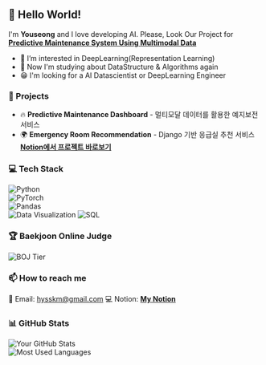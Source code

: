 ## 👋 Hello World!  
I'm **Youseong** and I love developing AI.
Please, Look Our Project for **[Predictive Maintenance System Using Multimodal Data](https://github.com/orgs/KT-AIVLE6th-BigProject-Team3/repositories)** 

- 👀 I’m interested in DeepLearning(Representation Learning)
- 🌱 Now I'm studying about DataStructure & Algorithms again
- 😁 I'm looking for a AI Datascientist or DeepLearning Engineer

### 🚀 Projects  
- 🔥 **Predictive Maintenance Dashboard** - 멀티모달 데이터를 활용한 예지보전 서비스  
- 🌍 **Emergency Room Recommendation** - Django 기반 응급실 추천 서비스 **[Notion에서 프로젝트 바로보기](https://hollow-parent-6e7.notion.site/1aefda6f068c8074b03ed32676feb53f)**

### 💻 Tech Stack  
![Python](https://img.shields.io/badge/Python-65%25-3776AB?style=flat&logo=python&logoColor=white)  
![PyTorch](https://img.shields.io/badge/PyTorch-60%25-EE4C2C?style=flat&logo=pytorch&logoColor=white)  
![Pandas](https://img.shields.io/badge/Pandas-80%25-150458?style=flat&logo=pandas&logoColor=white)  
![Data Visualization](https://img.shields.io/badge/Data%20Visualization-80%25-FF9900?style=flat&logo=tableau&logoColor=white)
![SQL](https://img.shields.io/badge/SQL-30%25-4479A1?style=flat&logo=mysql&logoColor=white)  

### 🏆 Baekjoon Online Judge  
![BOJ Tier](https://github-readme-solvedac.vercel.app/api/?handle=hysskm123)  

### 📫 How to reach me  
📧 Email: hysskm@gmail.com
💻 Notion: **[My Notion](https://hollow-parent-6e7.notion.site/RNN-implementation-1b9fda6f068c804681a4d827a2fdbd9e?pvs=74)**

### 📊 GitHub Stats  
![Your GitHub Stats](https://github-readme-stats.vercel.app/api?username=your-github-username&show_icons=true&theme=radical)  
![Most Used Languages](https://github-readme-stats.vercel.app/api/top-langs/?username=your-github-username&layout=compact&theme=radical)
